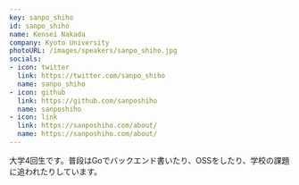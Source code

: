 ```yaml
---
key: sanpo_shiho
id: sanpo_shiho
name: Kensei Nakada
company: Kyoto University
photoURL: /images/speakers/sanpo_shiho.jpg
socials:
- icon: twitter
  link: https://twitter.com/sanpo_shiho
  name: sanpo_shiho
- icon: github
  link: https://github.com/sanposhiho
  name: sanposhiho
- icon: link
  link: https://sanposhiho.com/about/
  name: https://sanposhiho.com/about/
---
```

大学4回生です。普段はGoでバックエンド書いたり、OSSをしたり、学校の課題に追われたりしています。